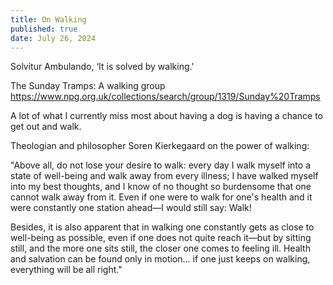 ```yaml
---
title: On Walking
published: true
date: July 26, 2024
---
```



Solvitur Ambulando, ‘It is solved by walking.'

The Sunday Tramps: A walking group https://www.npg.org.uk/collections/search/group/1319/Sunday%20Tramps

A lot of what I currently miss most about having a dog is having a chance to get out and walk.

Theologian and philosopher Soren Kierkegaard on the power of walking:

"Above all, do not lose your desire to walk: every day I walk myself into a state of well-being and walk away from every illness; I have walked myself into my best thoughts, and I know of no thought so burdensome that one cannot walk away from it. Even if one were to walk for one's health and it were constantly one station ahead—I would still say: Walk!

Besides, it is also apparent that in walking one constantly gets as close to well-being as possible, even if one does not quite reach it—but by sitting still, and the more one sits still, the closer one comes to feeling ill. Health and salvation can be found only in motion... if one just keeps on walking, everything will be all right."